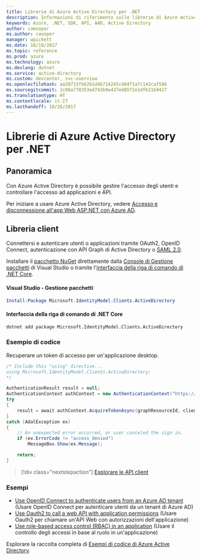 ```yaml
---
title: Librerie di Azure Active Directory per .NET
description: Informazioni di riferimento sulle librerie di Azure Active Directory per .NET
keywords: Azure, .NET, SDK, API, AAD, Active Directory
author: camsoper
ms.author: casoper
manager: wpickett
ms.date: 10/19/2017
ms.topic: reference
ms.prod: azure
ms.technology: azure
ms.devlang: dotnet
ms.service: active-directory
ms.custom: devcenter, svc-overview
ms.openlocfilehash: aa20715fb62b1d4b714245c404f1a7c142caf586
ms.sourcegitcommit: 2c08a778353ed743b9e437ed85f2e1dfb21b9427
ms.translationtype: HT
ms.contentlocale: it-IT
ms.lasthandoff: 10/26/2017
---
```

# <a name="azure-active-directory-libraries-for-net"></a>Librerie di Azure Active Directory per .NET

## <a name="overview"></a>Panoramica

Con Azure Active Directory è possibile gestire l'accesso degli utenti e controllare l'accesso ad applicazioni e API.

Per iniziare a usare Azure Active Directory, vedere [Accesso e disconnessione all'app Web ASP.NET con Azure AD](/azure/active-directory/develop/active-directory-devquickstarts-webapp-dotnet).

## <a name="client-library"></a>Libreria client

Connettersi e autenticare utenti o applicazioni tramite OAuth2, OpenID Connect, autenticazione con API Graph di Active Directory o [SAML 2.0](https://docs.microsoft.com/azure/active-directory/develop/active-directory-saml-protocol-reference).

Installare il [pacchetto NuGet](https://www.nuget.org/packages/Microsoft.Azure.Management.AppService.Fluent) direttamente dalla [Console di Gestione pacchetti][PackageManager] di Visual Studio o tramite l'[interfaccia della riga di comando di .NET Core][DotNetCLI].

#### <a name="visual-studio-package-manager"></a>Visual Studio - Gestione pacchetti

```powershell
Install-Package Microsoft.IdentityModel.Clients.ActiveDirectory
```

#### <a name="net-core-cli"></a>Interfaccia della riga di comando di .NET Core

```bash
dotnet add package Microsoft.IdentityModel.Clients.ActiveDirectory
```

### <a name="code-example"></a>Esempio di codice

Recuperare un token di accesso per un'applicazione desktop.

```csharp
/* Include this "using" directive...
using Microsoft.IdentityModel.Clients.ActiveDirectory;
*/

AuthenticationResult result = null;
AuthenticationContext authContext = new AuthenticationContext("https://someauthority.com");
try
{
    result = await authContext.AcquireTokenAsync(graphResourceId, clientId, redirectUri, new PlatformParameters(PromptBehavior.Auto));
}
catch (AdalException ex)
{
    // An unexpected error occurred, or user canceled the sign in.
    if (ex.ErrorCode != "access_denied")
        MessageBox.Show(ex.Message);

    return;
}
```

> [!div class="nextstepaction"]
> [Esplorare le API client](/dotnet/api/overview/azure/activedirectory/client)

### <a name="samples"></a>Esempi

* [Use OpenID Connect to authenticate users from an Azure AD tenant](https://github.com/Azure-Samples/active-directory-dotnet-webapp-openidconnect) (Usare OpenID Connect per autenticare utenti da un tenant di Azure AD)
* [Use Oauth2 to call a web API with application permissions](https://github.com/Azure-Samples/active-directory-dotnet-webapp-webapi-oauth2-appidentity) (Usare Oauth2 per chiamare un'API Web con autorizzazioni dell'applicazione)
* [Use role-based access control (RBAC) in an application](https://github.com/Azure-Samples/active-directory-dotnet-webapp-roleclaims) (Usare il controllo degli accessi in base al ruolo in un'applicazione)

Esplorare la raccolta completa di [Esempi di codice di Azure Active Directory](/azure/active-directory/develop/active-directory-code-samples).

[PackageManager]: https://docs.microsoft.com/nuget/tools/package-manager-console
[DotNetCLI]: https://docs.microsoft.com/dotnet/core/tools/dotnet-add-package
